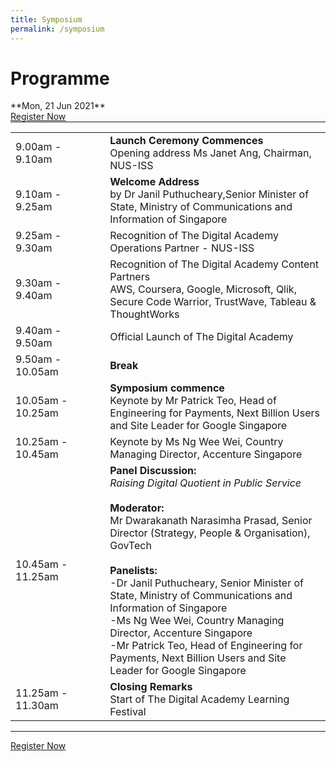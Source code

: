 ```yaml
---
title: Symposium
permalink: /symposium
---
```



<h1>Programme</h1>
**Mon, 21 Jun 2021**
<br>
<a href="https://form.gov.sg/60b5ff7eadb885001238b51a" class="bp-button is-secondary is-uppercase search-button" target="_blank">Register Now</a>
<hr style="margin-top:0;">
<table>
  <tr>
    <td width="30%">9.00am - 9.10am</td>
    <td width="70%">
      <strong>Launch Ceremony Commences</strong><br>
     Opening address Ms Janet Ang, Chairman, NUS-ISS
    </td>
  </tr>
  <tr>
    <td>9.10am - 9.25am</td>
    <td>
      <strong>Welcome Address</strong><br>
      by Dr Janil Puthucheary,Senior Minister of State, Ministry of Communications and Information of Singapore
    </td>
  </tr>
  
  <tr>
    <td>9.25am - 9.30am</td>
    <td>
    Recognition of The Digital Academy Operations Partner - NUS-ISS
    </td>
  </tr>

  <tr>
    <td>9.30am - 9.40am</td>
    <td>
  Recognition of The Digital Academy Content Partners<br>
AWS, Coursera, Google, Microsoft, Qlik, Secure Code Warrior, TrustWave, Tableau & ThoughtWorks
  </td>
  </tr>
  

  <tr>
    <td>9.40am - 9.50am</td>
    <td>
      Official Launch of The Digital Academy
    </td>
  </tr>

  <tr>
    <td>9.50am - 10.05am</td>
    <td><strong>Break</strong></td>
  </tr>

  <tr>
    <td>10.05am - 10.25am</td>
    <td>
      <strong>Symposium commence</strong>
      <br>
    Keynote by Mr Patrick Teo, Head of Engineering for Payments, Next Billion Users and Site Leader for Google Singapore </td>
  </tr>

  <tr>
    <td>10.25am - 10.45am</td>
    <td>Keynote by Ms Ng Wee Wei, Country Managing Director, Accenture Singapore </td>
  </tr>
 
  <tr>
    <td>10.45am - 11.25am</td>
    <td>
      <strong>Panel Discussion:</strong><br>
      <em>Raising Digital Quotient in Public Service</em>
      <br><br>
      <strong>Moderator:</strong><br>
      Mr Dwarakanath Narasimha Prasad, Senior Director (Strategy, People & Organisation), GovTech<br><br>
      <strong>Panelists:</strong><br>
      -Dr Janil Puthucheary, Senior Minister of State, Ministry of Communications and Information of Singapore<br>
      -Ms Ng Wee Wei, Country Managing Director, Accenture Singapore <br>
      -Mr Patrick Teo, Head of Engineering for Payments, Next Billion Users and Site Leader for Google Singapore<br>
    </td>
  </tr>
  
  <tr>
    <td>11.25am - 11.30am</td>
    <td>
      <strong>Closing Remarks</strong><br>
    Start of The Digital Academy Learning Festival
    </td>
  </tr>
</table>

<hr style="margin-top:0;">
<a href="https://form.gov.sg/60b5ff7eadb885001238b51a" class="bp-button is-secondary is-uppercase search-button" target="_blank">Register Now</a>

